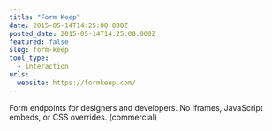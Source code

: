 ```yaml
---
title: "Form Keep"
date: 2015-05-14T14:25:00.000Z
posted_date: 2015-05-14T14:25:00.000Z
featured: false
slug: form-keep
tool_type: 
  - interaction
urls:
  website: https://formkeep.com/
---
```

Form endpoints for designers and developers. No iframes, JavaScript embeds, or CSS overrides. (commercial)




